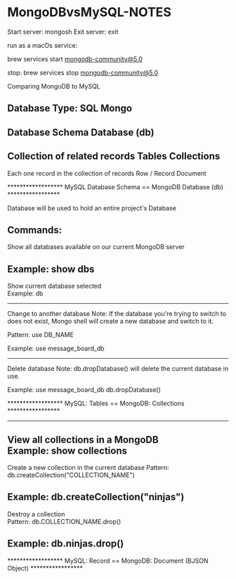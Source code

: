 # MongoDBvsMySQL-NOTES

Start server: mongosh
Exit server: exit 

run as a macOs service:

brew services start mongodb-community@5.0

stop:
brew services stop mongodb-community@5.0


Comparing MongoDB to MySQL


Database Type:	                                SQL	            Mongo
-------------------------------------------------------------------------------
Database	                                    Schema	        Database (db)
-------------------------------------------------------------------------------
Collection of related records	                Tables	        Collections
-------------------------------------------------------------------------------

Each one record in the collection of records	Row / Record	Document


****************** MySQL Database Schema == MongoDB Database (db) *****************

Database will be used to hold an entire project's Database


Commands: 
-------------------------------------------------


Show all databases available on our current MongoDB server	

Example:
show dbs
-------------------------------------------------

Show current database selected	
Example:
db

-------------------------------------------------

Change to another database
Note: If the database you're trying to switch to does not exist, 
Mongo shell will create a new database and switch to it.	

Pattern:
use DB_NAME

Example:
use message_board_db

-------------------------------------------------

Delete database
Note: db.dropDatabase() will delete the current database in use.

Example:
use message_board_db
db.dropDatabase()



****************** MySQL: Tables == MongoDB: Collections *****************

-------------------------------------------------


View all collections in a MongoDB	
Example:
show collections
-------------------------------------------------


Create a new collection in the current database	
Pattern:
db.createCollection("COLLECTION_NAME")

Example:
db.createCollection("ninjas")
-------------------------------------------------


Destroy a collection 	
Pattern:
db.COLLECTION_NAME.drop()

Example:
db.ninjas.drop()
-------------------------------------------------

****************** MySQL: Record == MongoDB: Document (BJSON Object) *****************


